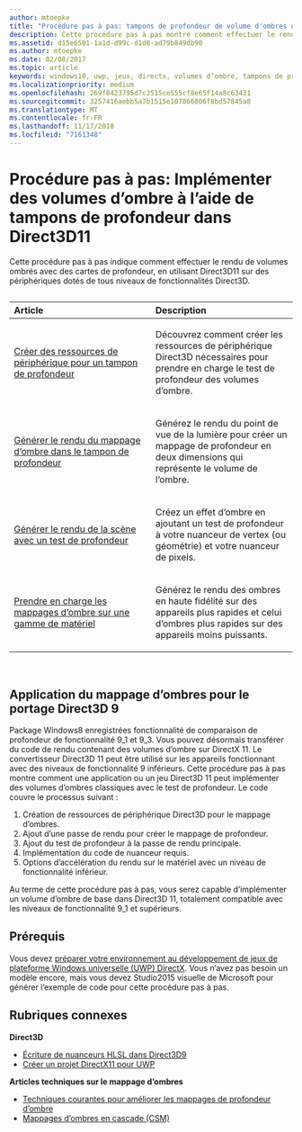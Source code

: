 ```yaml
---
author: mtoepke
title: "Procédure pas à pas: tampons de profondeur de volume d'ombres dans Direct3D 11"
description: Cette procédure pas à pas montre comment effectuer le rendu de volumes d’ombre («shadow volumes») avec des mappages de profondeur, en utilisant Direct3D 11 sur des appareils de tout niveau de fonctionnalité Direct3D.
ms.assetid: d15e6501-1a1d-d99c-d1d8-ad79b849db90
ms.author: mtoepke
ms.date: 02/08/2017
ms.topic: article
keywords: windows10, uwp, jeux, directx, volumes d’ombre, tampons de profondeur, directx11
ms.localizationpriority: medium
ms.openlocfilehash: 269f8423795d7c2515ce555cf8e65f14a8c63431
ms.sourcegitcommit: 3257416aebb5a7b1515e107866806f8bd57845a8
ms.translationtype: MT
ms.contentlocale: fr-FR
ms.lasthandoff: 11/17/2018
ms.locfileid: "7161348"
---
```

# <a name="walkthrough-implement-shadow-volumes-using-depth-buffers-in-direct3d-11"></a>Procédure pas à pas: Implémenter des volumes d’ombre à l’aide de tampons de profondeur dans Direct3D11



Cette procédure pas à pas indique comment effectuer le rendu de volumes ombrés avec des cartes de profondeur, en utilisant Direct3D11 sur des périphériques dotés de tous niveaux de fonctionnalités Direct3D.
## 
<table>
<colgroup>
<col width="50%" />
<col width="50%" />
</colgroup>
<thead>
<tr class="header">
<th align="left">Article</th>
<th align="left">Description</th>
</tr>
</thead>
<tbody>
<tr class="odd">
<td align="left"><p><a href="create-depth-buffer-resource--view--and-sampler-state.md">Créer des ressources de périphérique pour un tampon de profondeur</a></p></td>
<td align="left"><p>Découvrez comment créer les ressources de périphérique Direct3D nécessaires pour prendre en charge le test de profondeur des volumes d’ombre.</p></td>
</tr>
<tr class="even">
<td align="left"><p><a href="render-the-shadow-map-to-the-depth-buffer.md">Générer le rendu du mappage d’ombre dans le tampon de profondeur</a></p></td>
<td align="left"><p>Générez le rendu du point de vue de la lumière pour créer un mappage de profondeur en deux dimensions qui représente le volume de l’ombre.</p></td>
</tr>
<tr class="odd">
<td align="left"><p><a href="render-the-scene-with-depth-testing.md">Générer le rendu de la scène avec un test de profondeur</a></p></td>
<td align="left"><p>Créez un effet d’ombre en ajoutant un test de profondeur à votre nuanceur de vertex (ou géométrie) et votre nuanceur de pixels.</p></td>
</tr>
<tr class="even">
<td align="left"><p><a href="target-a-range-of-hardware.md">Prendre en charge les mappages d’ombre sur une gamme de matériel</a></p></td>
<td align="left"><p>Générez le rendu des ombres en haute fidélité sur des appareils plus rapides et celui d’ombres plus rapides sur des appareils moins puissants.</p></td>
</tr>
</tbody>
</table>

 

## <a name="shadow-mapping-application-to-direct3d-9-desktop-porting"></a>Application du mappage d’ombres pour le portage Direct3D 9


Package Windows8 enregistrées fonctionnalité de comparaison de profondeur de fonctionnalité 9\_1 et 9\_3. Vous pouvez désormais transférer du code de rendu contenant des volumes d’ombre sur DirectX 11. Le convertisseur Direct3D 11 peut être utilisé sur les appareils fonctionnant avec des niveaux de fonctionnalité 9 inférieurs. Cette procédure pas à pas montre comment une application ou un jeu Direct3D 11 peut implémenter des volumes d’ombres classiques avec le test de profondeur. Le code couvre le processus suivant :

1.  Création de ressources de périphérique Direct3D pour le mappage d’ombres.
2.  Ajout d’une passe de rendu pour créer le mappage de profondeur.
3.  Ajout du test de profondeur à la passe de rendu principale.
4.  Implémentation du code de nuanceur requis.
5.  Options d’accélération du rendu sur le matériel avec un niveau de fonctionnalité inférieur.

Au terme de cette procédure pas à pas, vous serez capable d’implémenter un volume d’ombre de base dans Direct3D 11, totalement compatible avec les niveaux de fonctionnalité 9\_1 et supérieurs.

## <a name="prerequisites"></a>Prérequis


Vous devez [préparer votre environnement au développement de jeux de plateforme Windows universelle (UWP) DirectX](prepare-your-dev-environment-for-windows-store-directx-game-development.md). Vous n’avez pas besoin un modèle encore, mais vous devez Studio2015 visuelle de Microsoft pour générer l’exemple de code pour cette procédure pas à pas.

## <a name="related-topics"></a>Rubriques connexes


**Direct3D**

* [Écriture de nuanceurs HLSL dans Direct3D9](https://msdn.microsoft.com/library/windows/desktop/bb944006)
* [Créer un projet DirectX11 pour UWP](user-interface.md)

**Articles techniques sur le mappage d’ombres**

* [Techniques courantes pour améliorer les mappages de profondeur d’ombre](https://msdn.microsoft.com/library/windows/desktop/ee416324)
* [Mappages d’ombres en cascade (CSM)](https://msdn.microsoft.com/library/windows/desktop/ee416307)

 

 




